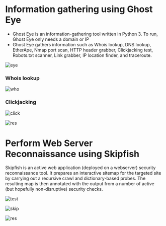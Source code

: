 # Information gathering using Ghost Eye
+ Ghost Eye is an information-gathering tool written in Python 3. To run, Ghost Eye only needs a domain or IP
+ Ghost Eye gathers information such as Whois lookup, DNS lookup, EtherApe, Nmap port scan, HTTP header grabber, Clickjacking test, Robots.txt scanner, Link grabber, IP location finder, and traceroute.

![eye](https://github.com/Kr1shna02/CEH-v12/assets/117007783/66a0c442-8490-4ff2-ad4f-462acda1d19b)

### Whois lookup

![who](https://github.com/Kr1shna02/CEH-v12/assets/117007783/edcf3f2b-e7e8-4bd0-84e3-d2b6594573be)

### Clickjacking 

![click](https://github.com/Kr1shna02/CEH-v12/assets/117007783/cd947cc4-95ed-41cf-8aba-039fcc17a589)

![res](https://github.com/Kr1shna02/CEH-v12/assets/117007783/50502c56-f0b9-4b01-ac2c-f73c2ac21f51)

# Perform Web Server Reconnaissance using Skipfish

Skipfish is an active web application (deployed on a webserver) security reconnaissance tool. It prepares an interactive sitemap for the targeted site by carrying out a recursive crawl and dictionary-based probes. The resulting map is then annotated with the output from a number of active (but hopefully non-disruptive) security checks.

![test](https://github.com/Kr1shna02/CEH-v12/assets/117007783/5bc696b5-2a76-4409-a34a-d46cfc5a5261)

![skip](https://github.com/Kr1shna02/CEH-v12/assets/117007783/794b165f-a7c6-4841-a9bf-db80a72fb589)

![res](https://github.com/Kr1shna02/CEH-v12/assets/117007783/f739e1b5-e45e-4ea7-9482-93bb6a046233)


